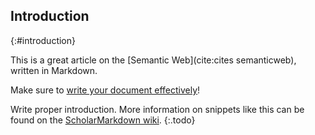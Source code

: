 ## Introduction
{:#introduction}

This is a great article  on the [Semantic Web](cite:cites semanticweb), written in Markdown.

Make sure to [write your document effectively](https://www.principiae.be/book/pdfs/TM&Th-2.0-summary.pdf)!

Write proper introduction.
More information on snippets like this can be found on the [ScholarMarkdown wiki](https://github.com/rubensworks/ScholarMarkdown/wiki/Snippets).
{:.todo}

